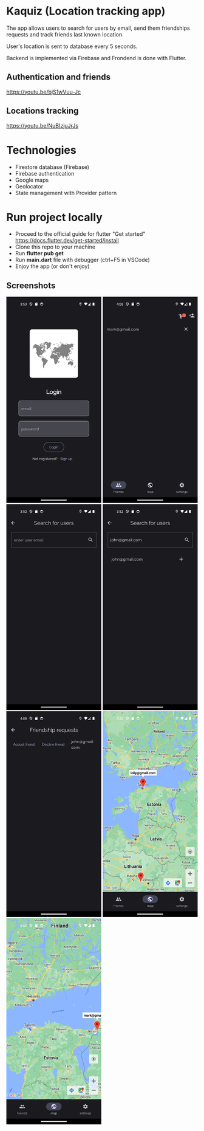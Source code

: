 # Kaquiz (Location tracking app)

The app allows users to search for users by email, send them friendships requests and track friends last known location.

User's location is sent to database every 5 seconds.

Backend is implemented via Firebase and Frondend is done with Flutter.

## Authentication and friends

https://youtu.be/bjS1wVuu-Jc

## Locations tracking

https://youtu.be/NuBIzjuJrJs

# Technologies

- Firestore database (Firebase)
- Firebase authentication
- Google maps
- Geolocator
- State management with Provider pattern

# Run project locally

- Proceed to the official guide for flutter "Get started" https://docs.flutter.dev/get-started/install
- Clone this repo to your machine
- Run **flutter pub get**
- Run **main.dart** file with debugger (ctrl+F5 in VSCode)
- Enjoy the app (or don't enjoy)

## Screenshots

<div>
<img src="./screenshots/login.png" style="width:250px;height:auto;">
<img src="./screenshots/friends-view.png" style="width:250px;height:auto;">
<img src="./screenshots/search-view-1.png" style="width:250px;height:auto;">
<img src="./screenshots/search-view-2.png" style="width:250px;height:auto;">
<img src="./screenshots/requests-view.png" style="width:250px;height:auto;">
<img src="./screenshots/map-view-1.png" style="width:250px;height:auto;">
<img src="./screenshots/map-view-2.png" style="width:250px;height:auto;">
</div>
